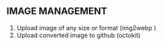 ## IMAGE MANAGEMENT
1. Upload image of any size or format (img2webp )
2. Upload converted image to github (octokit)

